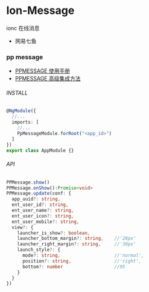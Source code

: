 # Ion-Message

ionc 在线消息
- 网易七鱼

### pp message

- [PPMESSAGE 使用手册](http://ppmessage.cn/doc/)
- [PPMESSAGE 高级集成方法](https://www.jianshu.com/p/1ae17ba01a66)

###### INSTALL

```ts
@NgModule({
  //...
  imports: [
    //...
    PpMessageModule.forRoot("<app_id>")
  ]
})
export class AppModule {}
```

###### API
```ts
PPMessage.show()
PPMessage.onShow():Promise<void>
PPMessage.update(conf: {
  app_uuid?: string,
  ent_user_id?: string,
  ent_user_name?: string,
  ent_user_icon?: string,
  ent_user_mobile?: string,
  view?: {
    launcher_is_show?: boolean,
    launcher_bottom_margin?: string,    //'20px'
    launcher_right_margin?: string,     //'30px'
    launch_style?: {
      mode?: string,                    //'normal',
      position?: string,                //'right',
      bottom?: number                   //95
    }
  }
})
```
